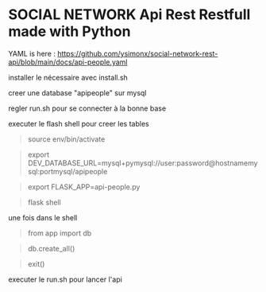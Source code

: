 # SOCIAL NETWORK Api Rest Restfull made with Python

YAML is here : https://github.com/ysimonx/social-network-rest-api/blob/main/docs/api-people.yaml

installer le nécessaire avec install.sh

creer une database "apipeople" sur mysql

regler run.sh pour se connecter à la bonne base

executer le flash shell pour creer les tables

>source env/bin/activate

>export DEV_DATABASE_URL=mysql+pymysql://user:password@hostnamemysql:portmysql/apipeople

>export FLASK_APP=api-people.py

>flask shell

une fois dans le shell


>from app import db

>db.create_all()

>exit()



executer le run.sh pour lancer l'api
